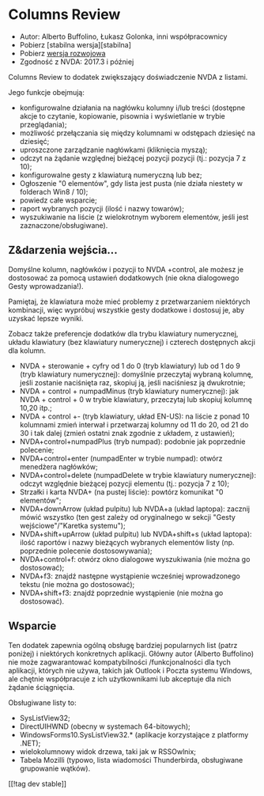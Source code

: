 # Columns Review #

* Autor: Alberto Buffolino, Łukasz Golonka, inni współpracownicy
* Pobierz [stabilna wersja][stabilna]
* Pobierz [wersja rozwojowa][dev]
* Zgodność z NVDA: 2017.3 i później

Columns Review to dodatek zwiększający doświadczenie NVDA z listami.

Jego funkcje obejmują:

* konfigurowalne działania na nagłówku kolumny i/lub treści (dostępne akcje
  to czytanie, kopiowanie, pisownia i wyświetlanie w trybie przeglądania);
* możliwość przełączania się między kolumnami w odstępach dziesięć na
  dziesięć;
* uproszczone zarządzanie nagłówkami (kliknięcia myszą);
* odczyt na żądanie względnej bieżącej pozycji pozycji (tj.: pozycja 7 z
  10);
* konfigurowalne gesty z klawiaturą numeryczną lub bez;
* Ogłoszenie "0 elementów", gdy lista jest pusta (nie działa niestety w
  folderach Win8 / 10);
* powiedz całe wsparcie;
* raport wybranych pozycji (ilość i nazwy towarów);
* wyszukiwanie na liście (z wielokrotnym wyborem elementów, jeśli jest
  zaznaczone/obsługiwane).

## Z&darzenia wejścia...

Domyślne kolumn, nagłówków i pozycji to NVDA +control, ale możesz je
dostosować za pomocą ustawień dodatkowych (nie okna dialogowego Gesty
wprowadzania!).

Pamiętaj, że klawiatura może mieć problemy z przetwarzaniem niektórych
kombinacji, więc wypróbuj wszystkie gesty dodatkowe i dostosuj je, aby
uzyskać lepsze wyniki.

Zobacz także preferencje dodatków dla trybu klawiatury numerycznej, układu
klawiatury (bez klawiatury numerycznej) i czterech dostępnych akcji dla
kolumn.

* NVDA + sterowanie + cyfry od 1 do 0 (tryb klawiatury) lub od 1 do 9 (tryb
  klawiatury numerycznej): domyślnie przeczytaj wybraną kolumnę, jeśli
  zostanie naciśnięta raz, skopiuj ją, jeśli naciśniesz ją dwukrotnie;
* NVDA + control + numpadMinus (tryb klawiatury numerycznej): jak NVDA +
  control + 0 w trybie klawiatury, przeczytaj lub skopiuj kolumnę 10,20
  itp.;
* NVDA + control +- (tryb klawiatury, układ EN-US): na liście z ponad 10
  kolumnami zmień interwał i przetwarzaj kolumny od 11 do 20, od 21 do 30 i
  tak dalej (zmień ostatni znak zgodnie z układem, z ustawień);
* NVDA+control+numpadPlus (tryb numpad): podobnie jak poprzednie polecenie;
* NVDA+control+enter (numpadEnter w trybie numpad): otwórz menedżera
  nagłówków;
* NVDA+control+delete (numpadDelete w trybie klawiatury numerycznej): odczyt
  względnie bieżącej pozycji elementu (tj.: pozycja 7 z 10);
* Strzałki i karta NVDA+ (na pustej liście): powtórz komunikat "0
  elementów";
* NVDA+downArrow (układ pulpitu) lub NVDA+a (układ laptopa): zacznij mówić
  wszystko (ten gest zależy od oryginalnego w sekcji "Gesty
  wejściowe"/"Karetka systemu");
* NVDA+shift+upArrow (układ pulpitu) lub NVDA+shift+s (układ laptopa): ilość
  raportów i nazwy bieżących wybranych elementów listy (np. poprzednie
  polecenie dostosowywania);
* NVDA+control+f: otwórz okno dialogowe wyszukiwania (nie można go
  dostosować);
* NVDA+f3: znajdź następne wystąpienie wcześniej wprowadzonego tekstu (nie
  można go dostosować);
* NVDA+shift+f3: znajdź poprzednie wystąpienie (nie można go dostosować).

## Wsparcie

Ten dodatek zapewnia ogólną obsługę bardziej popularnych list (patrz
poniżej) i niektórych konkretnych aplikacji. Główny autor (Alberto
Buffolino) nie może zagwarantować kompatybilności /funkcjonalności dla tych
aplikacji, których nie używa, takich jak Outlook i Poczta systemu Windows,
ale chętnie współpracuje z ich użytkownikami lub akceptuje dla nich żądanie
ściągnięcia.

Obsługiwane listy to:

* SysListView32;
* DirectUIHWND (obecny w systemach 64-bitowych);
* WindowsForms10.SysListView32.* (aplikacje korzystające z platformy .NET);
* wielokolumnowy widok drzewa, taki jak w RSSOwlnix;
* Tabela Mozilli (typowo, lista wiadomości Thunderbirda, obsługiwane
  grupowanie wątków).


[[!tag dev stable]]


[stable]: https://www.nvaccess.org/addonStore/legacy?file=cr

[dev]: https://www.nvaccess.org/addonStore/legacy?file=cr-dev
